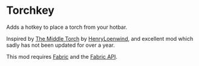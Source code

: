 # Torchkey

Adds a hotkey to place a torch from your hotbar.

Inspired by [The Middle Torch](https://www.curseforge.com/minecraft/mc-mods/the-middle-torch) by [HenryLoenwind](https://www.curseforge.com/members/henryloenwind/followers), and excellent mod which sadly has not been updated for over a year.

This mod requires [Fabric](https://fabricmc.net/) and the [Fabric API](https://www.curseforge.com/minecraft/mc-mods/fabric-api).
